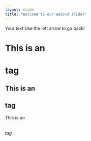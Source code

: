 ```yaml
---
layout: slide
title: "Welcome to our second slide!"
---
```

Your text
Use the left arrow to go back!
# This is an <h1> tag
## This is an <h2> tag
###### This is an <h6> tag
